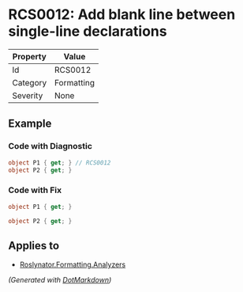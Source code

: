 # RCS0012: Add blank line between single\-line declarations

| Property | Value      |
| -------- | ---------- |
| Id       | RCS0012    |
| Category | Formatting |
| Severity | None       |

## Example

### Code with Diagnostic

```csharp
object P1 { get; } // RCS0012
object P2 { get; }
```

### Code with Fix

```csharp
object P1 { get; }

object P2 { get; }
```

## Applies to

* [Roslynator.Formatting.Analyzers](https://www.nuget.org/packages/Roslynator.Formatting.Analyzers)


*\(Generated with [DotMarkdown](http://github.com/JosefPihrt/DotMarkdown)\)*
